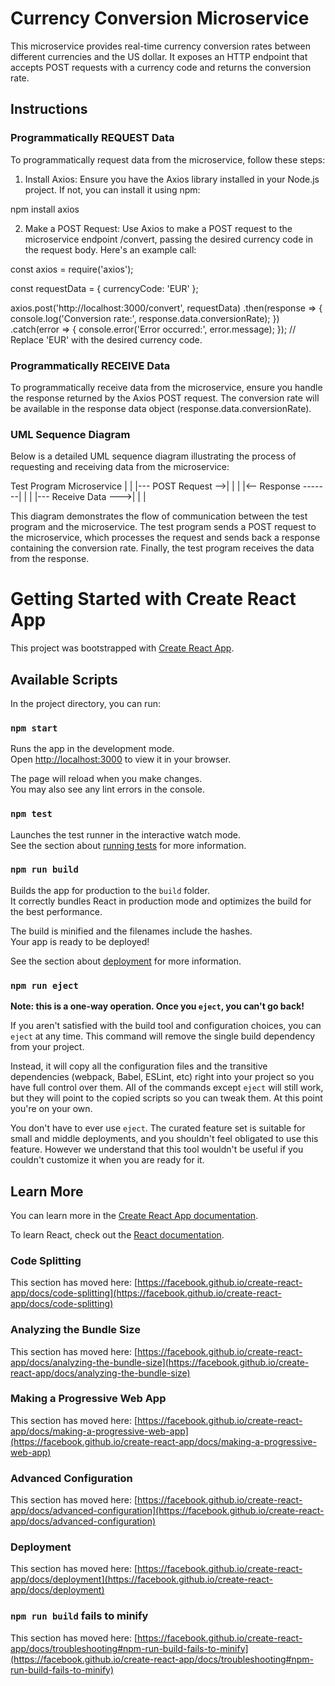 # Currency Conversion Microservice

This microservice provides real-time currency conversion rates between different currencies and the US dollar. It exposes an HTTP endpoint that accepts POST requests with a currency code and returns the conversion rate.

## Instructions
### Programmatically REQUEST Data
To programmatically request data from the microservice, follow these steps:

1. Install Axios: Ensure you have the Axios library installed in your Node.js project. If not, you can install it using npm:

npm install axios

2. Make a POST Request: Use Axios to make a POST request to the microservice endpoint /convert, passing the desired currency code in the request body. Here's an example call:

const axios = require('axios');

const requestData = {
  currencyCode: 'EUR'
};

axios.post('http://localhost:3000/convert', requestData)
  .then(response => {
    console.log('Conversion rate:', response.data.conversionRate);
  })
  .catch(error => {
    console.error('Error occurred:', error.message);
  });
// Replace 'EUR' with the desired currency code.

### Programmatically RECEIVE Data
To programmatically receive data from the microservice, ensure you handle the response returned by the Axios POST request. The conversion rate will be available in the response data object (response.data.conversionRate).

### UML Sequence Diagram
Below is a detailed UML sequence diagram illustrating the process of requesting and receiving data from the microservice:

Test Program        Microservice
     |                    |
     |--- POST Request -->|
     |                    |
     |<-- Response -------|
     |                    |
     |--- Receive Data --->|
     |                    |
     
This diagram demonstrates the flow of communication between the test program and the microservice. The test program sends a POST request to the microservice, which processes the request and sends back a response containing the conversion rate. Finally, the test program receives the data from the response.

# Getting Started with Create React App

This project was bootstrapped with [Create React App](https://github.com/facebook/create-react-app).

## Available Scripts

In the project directory, you can run:

### `npm start`

Runs the app in the development mode.\
Open [http://localhost:3000](http://localhost:3000) to view it in your browser.

The page will reload when you make changes.\
You may also see any lint errors in the console.

### `npm test`

Launches the test runner in the interactive watch mode.\
See the section about [running tests](https://facebook.github.io/create-react-app/docs/running-tests) for more information.

### `npm run build`

Builds the app for production to the `build` folder.\
It correctly bundles React in production mode and optimizes the build for the best performance.

The build is minified and the filenames include the hashes.\
Your app is ready to be deployed!

See the section about [deployment](https://facebook.github.io/create-react-app/docs/deployment) for more information.

### `npm run eject`

**Note: this is a one-way operation. Once you `eject`, you can't go back!**

If you aren't satisfied with the build tool and configuration choices, you can `eject` at any time. This command will remove the single build dependency from your project.

Instead, it will copy all the configuration files and the transitive dependencies (webpack, Babel, ESLint, etc) right into your project so you have full control over them. All of the commands except `eject` will still work, but they will point to the copied scripts so you can tweak them. At this point you're on your own.

You don't have to ever use `eject`. The curated feature set is suitable for small and middle deployments, and you shouldn't feel obligated to use this feature. However we understand that this tool wouldn't be useful if you couldn't customize it when you are ready for it.

## Learn More

You can learn more in the [Create React App documentation](https://facebook.github.io/create-react-app/docs/getting-started).

To learn React, check out the [React documentation](https://reactjs.org/).

### Code Splitting

This section has moved here: [https://facebook.github.io/create-react-app/docs/code-splitting](https://facebook.github.io/create-react-app/docs/code-splitting)

### Analyzing the Bundle Size

This section has moved here: [https://facebook.github.io/create-react-app/docs/analyzing-the-bundle-size](https://facebook.github.io/create-react-app/docs/analyzing-the-bundle-size)

### Making a Progressive Web App

This section has moved here: [https://facebook.github.io/create-react-app/docs/making-a-progressive-web-app](https://facebook.github.io/create-react-app/docs/making-a-progressive-web-app)

### Advanced Configuration

This section has moved here: [https://facebook.github.io/create-react-app/docs/advanced-configuration](https://facebook.github.io/create-react-app/docs/advanced-configuration)

### Deployment

This section has moved here: [https://facebook.github.io/create-react-app/docs/deployment](https://facebook.github.io/create-react-app/docs/deployment)

### `npm run build` fails to minify

This section has moved here: [https://facebook.github.io/create-react-app/docs/troubleshooting#npm-run-build-fails-to-minify](https://facebook.github.io/create-react-app/docs/troubleshooting#npm-run-build-fails-to-minify)
